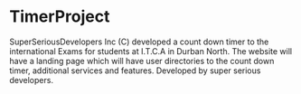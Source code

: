 # TimerProject
SuperSeriousDevelopers Inc (C) developed a count down timer to the international Exams for students at I.T.C.A in Durban North.
The website will have a landing page which will have user directories to the count down timer, additional services and features.
Developed by super serious developers.
